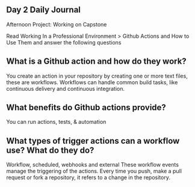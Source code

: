 ## Day 2 Daily Journal
Afternoon Project: Working on Capstone

Read Working In a Professional Environment > Github Actions and How to Use Them and answer the following questions

## What is a Github action and how do they work?
You create an action in your repository by creating one or more text files, these are workflows. Workflows can handle common build tasks, like continuous delivery and continuous integration.

## What benefits do Github actions provide?
You can run actions, tests, & automation

## What types of trigger actions can a workflow use? What do they do?
Workflow, scheduled, webhooks and external These workflow events manage the triggering of the actions. Every time you push, make a pull request or fork a repository, it refers to a change in the repository.